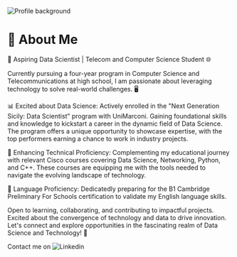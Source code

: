 ![Profile background](https://media.licdn.com/dms/image/D4D16AQEOUO7HSCeMTQ/profile-displaybackgroundimage-shrink_350_1400/0/1704185902636?e=1709769600&v=beta&t=KqypqARWIKQwMkHQNSTUoVD9jg46Uu0wEeSLkMIOaSU)

# 👔 About Me

🚀 Aspiring Data Scientist | Telecom and Computer Science Student 🌐

Currently pursuing a four-year program in Computer Science and Telecommunications at high school, I am passionate about leveraging technology to solve real-world challenges. 🖥️

📊 Excited about Data Science: Actively enrolled in the "Next Generation Sicily: Data Scientist" program with UniMarconi. Gaining foundational skills and knowledge to kickstart a career in the dynamic field of Data Science. The program offers a unique opportunity to showcase expertise, with the top performers earning a chance to work in industry projects.

🔧 Enhancing Technical Proficiency: Complementing my educational journey with relevant Cisco courses covering Data Science, Networking, Python, and C++. These courses are equipping me with the tools needed to navigate the evolving landscape of technology.

📘 Language Proficiency: Dedicatedly preparing for the B1 Cambridge Preliminary For Schools certification to validate my English language skills.

Open to learning, collaborating, and contributing to impactful projects. Excited about the convergence of technology and data to drive innovation. Let's connect and explore opportunities in the fascinating realm of Data Science and Technology! 🚀

Contact me on ![Linkedin](www.linkedin.com/in/antonio-puliafito-97896b213)
